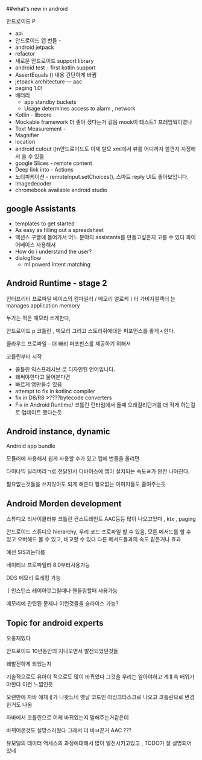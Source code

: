 ##what's new in android 

안드로이드 P

- api
- 안드로이드 앱 번들 - 
- android jetpack
- refactor
- 새로운 안드로이드 support library
- android test - first kotlin support
- AssertEquals () 내용 간단하게 바뀜
- jetpack architecture — aac
- paging 1.0!
- 배터리
  - app standby buckets
  - Usage determines access to alarm , network
- Kotlin - libcore 
-  Mockable framework 더 좋아 졌다는거 같음 mook이 테스트? 프레임웍이였나
- Text Measurement - 
- Magnifier
- location
- android cutout ()n안드로이드도 이제 탈모 xml에서 뷰를 어디까지 쓸껀지 지정해서 쓸 수 있음
- google Slices - remote content
- Deep link into - Actions
- 노티피케이션 - remoteInput.setChoices(), 스마트 reply UI도 좋아보입니다.
- Imagedecoder
- chromebook available android studio

## google Assistants

- templates to get started
- As easy as filling out a spreadsheet
- 액션스 구글에 들어가서 어느 분야의 assistants를 만들고싶은지 고를 수 있다 파이어베이스 사용해서
- How do i understand the user?
- dialogflow
  - ml powerd intent matching

## Android Runtime - stage 2

인터프리터 프로파일 베이스의 컴파일러 / 메모리 얼로케ㅣ터 가비지컬렉터 는 manages application memory

누가는 적은 매모리  쓰게한다, 

안드로이드 p 코틀린 , 메모리 그리고 스토리쥐에대한 퍼포먼스를 좋게ㅅ한다.

클라우드 프로파일 - 더 빠리 퍼포펀스를 제공하기 위해서

코를린부터 시작

- 콜틀린 익스프레시브 로 디자인된 언어입니다.
- 왜써야한다고 물어본다면
- 빠르게 앱만들수 있음
- attempt to fix in kotlinc compiler
- fix in D8/R8 >????bytecode converters
- Fix in Android Runtime/ 코틀린 런타임에서 돌때 오래걸리던거를 더 적게 하는걸로 업데이트 했다는듯



## Android instance, dynamic

Android app bundle

모듈러에 사용해서 쉽게 사용할 수가 있고 앱에 번들을 올리면

다이나믹 딜리버리ㄱ로 전달된서  디바이스에 앱이 설치되는 속도ㄹ가 완전 나아진다.

필요없는것들을 쓰지않아도 되게 해준다 필요없는 이미지들도 줄여주는듯





## Android Morden development

스튜디오 리사이클러뷰 코틀린 컨스트레인트 AAC등등 많이 나오고있다 , ktx , paging

안드로이드 스튜디오 hierarchy, 우리 코드 프로파일 할 수 있음, 모튼 메서드를 할 수 있고 오버해드 볼 수 있고, 비교할 수 있다 다른 메서드들과의 속도 같은거나 효과 

예전 SIS과는다름 

네이티브 프로파일러 8.0부터사용가능

DDS 메모리 트레킹 가능

ㅣ인스턴스 레이아웃그릴때나 핸들링할때 사용가능

메모리에 관련된 문제나 이런것들을 슬라이스 가능?



## Topic for android experts

오옹재밌다

안드로이드 10년동안의 지나오면서 발전되었던것들

왜발전하게 되었는지 

기술적으로도 유아이 적으로도 많이 바뀌었다 그것을 우리는 알아야하고 계ㅒ속 배워가야한다 이런 느낌인듯

오랜만에 자바 얘재ㅔ가 나왓느네 옛날 코드인 아싱크타스크로 나오고 코틀린으로 변경한거도 나옴

자바에서 코틀린으로 어케 바뀌었는지 말해주는거같은데

바뀌어온것도 실망스러웠다 그래서 더 바ㅂ꾼거 AAC ???

뷰모델의 데이터 액세스의 과정에대해서 많이 발전시키고있고 , TODO가 잘 설명되어 있네

